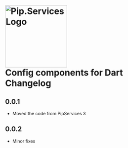 # <img src="https://uploads-ssl.webflow.com/5ea5d3315186cf5ec60c3ee4/5edf1c94ce4c859f2b188094_logo.svg" alt="Pip.Services Logo" width="200"> <br/> Config components for Dart Changelog

## 0.0.1

- Moved the code from PipServices 3

## 0.0.2

- Minor fixes

